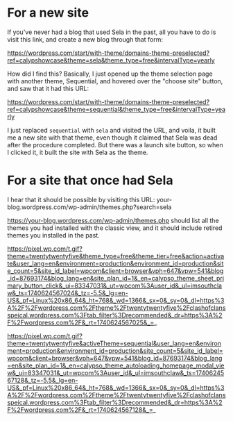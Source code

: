 # For a new site

If you've never had a blog that used Sela in the past, all you have to do is visit this link, and create a new blog through that form:

https://wordpress.com/start/with-theme/domains-theme-preselected?ref=calypshowcase&theme=sela&theme_type=free&intervalType=yearly

How did I find this? Basically, I just opened up the theme selection page with another theme, Sequential, and hovered over the "choose site" button, and saw that it had this URL:

https://wordpress.com/start/with-theme/domains-theme-preselected?ref=calypshowcase&theme=sequential&theme_type=free&intervalType=yearly

I just replaced `sequential` with `sela` and visited the URL, and voila, it built me a new site with that theme, even though it claimed that Sela was dead after the procedure completed. But there was a launch site button, so when I clicked it, it built the site with Sela as the theme.

# For a site that once had Sela

I hear that it should be possible by visiting this URL: your-blog.wordpress.com/wp-admin/themes.php?search=sela

https://your-blog.wordpress.com/wp-admin/themes.php should list all the themes you had installed with the classic view, and it should include retired themes you installed in the past.


https://pixel.wp.com/t.gif?theme=twentytwentyfive&theme_type=free&theme_tier=free&action=activate&user_lang=en&environment=production&environment_id=production&site_count=5&site_id_label=wpcom&client=browser&vph=647&vpw=541&blog_id=87693174&blog_lang=en&site_plan_id=1&_en=calypso_theme_sheet_primary_button_click&_ui=83347031&_ut=wpcom%3Auser_id&_ul=imsouthclaw&_ts=1740624567024&_tz=-5.5&_lg=en-US&_pf=Linux%20x86_64&_ht=768&_wd=1366&_sx=0&_sy=0&_dl=https%3A%2F%2Fwordpress.com%2Ftheme%2Ftwentytwentyfive%2Fclashofclansspeical.wordpress.com%3Ftab_filter%3Drecommended&_dr=https%3A%2F%2Fwordpress.com%2F&_rt=1740624567025&_=_

https://pixel.wp.com/t.gif?theme=twentytwentyfive&activeTheme=sequential&user_lang=en&environment=production&environment_id=production&site_count=5&site_id_label=wpcom&client=browser&vph=647&vpw=541&blog_id=87693174&blog_lang=en&site_plan_id=1&_en=calypso_theme_autoloading_homepage_modal_view&_ui=83347031&_ut=wpcom%3Auser_id&_ul=imsouthclaw&_ts=1740624567128&_tz=-5.5&_lg=en-US&_pf=Linux%20x86_64&_ht=768&_wd=1366&_sx=0&_sy=0&_dl=https%3A%2F%2Fwordpress.com%2Ftheme%2Ftwentytwentyfive%2Fclashofclansspeical.wordpress.com%3Ftab_filter%3Drecommended&_dr=https%3A%2F%2Fwordpress.com%2F&_rt=1740624567128&_=_
